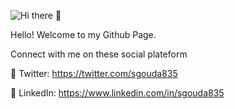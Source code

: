 ![Hi there 👋](https://res.cloudinary.com/dwv1zde2l/image/upload/v1595956890/87507833_2598231550420405_2484975847337885696_n_2598231547087072_cdcv5q.jpg)

Hello! Welcome to my Github Page.

Connect with me on these social plateform

🔗 Twitter: https://twitter.com/sgouda835

🔗 LinkedIn: https://www.linkedin.com/in/sgouda835
